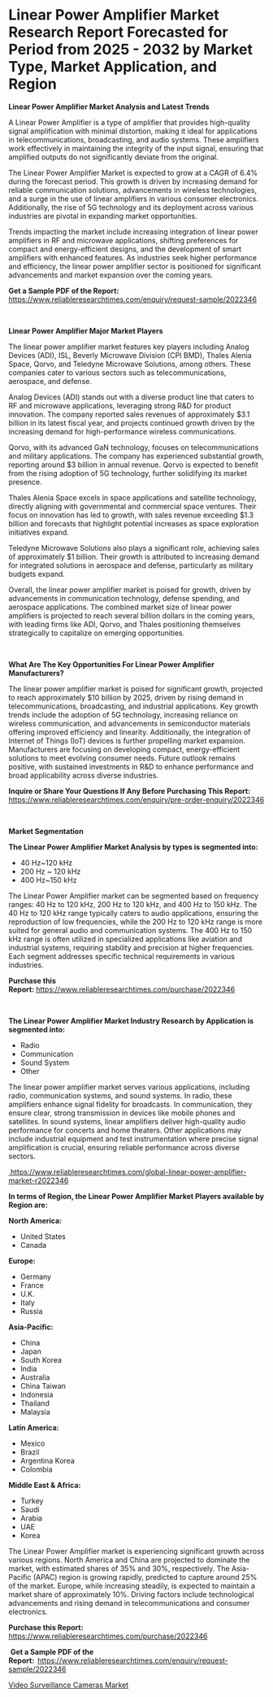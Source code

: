 <p><h1>Linear Power Amplifier Market Research Report Forecasted for Period from 2025 -  2032 by Market Type, Market Application, and Region</h1></p><p><strong>Linear Power Amplifier Market Analysis and Latest Trends</strong></p>
<p><p>A Linear Power Amplifier is a type of amplifier that provides high-quality signal amplification with minimal distortion, making it ideal for applications in telecommunications, broadcasting, and audio systems. These amplifiers work effectively in maintaining the integrity of the input signal, ensuring that amplified outputs do not significantly deviate from the original.</p><p>The Linear Power Amplifier Market is expected to grow at a CAGR of 6.4% during the forecast period. This growth is driven by increasing demand for reliable communication solutions, advancements in wireless technologies, and a surge in the use of linear amplifiers in various consumer electronics. Additionally, the rise of 5G technology and its deployment across various industries are pivotal in expanding market opportunities. </p><p>Trends impacting the market include increasing integration of linear power amplifiers in RF and microwave applications, shifting preferences for compact and energy-efficient designs, and the development of smart amplifiers with enhanced features. As industries seek higher performance and efficiency, the linear power amplifier sector is positioned for significant advancements and market expansion over the coming years.</p></p>
<p><strong>Get a Sample PDF of the Report:&nbsp;</strong> <a href="https://www.reliableresearchtimes.com/enquiry/request-sample/2022346?utm_campaign=2040&utm_medium=2&utm_source=Github&utm_content=ia&utm_term=11022025&utm_id=linear-power-amplifier">https://www.reliableresearchtimes.com/enquiry/request-sample/2022346</a></p>
<p>&nbsp;</p>
<p><strong>Linear Power Amplifier Major Market Players</strong></p>
<p><p>The linear power amplifier market features key players including Analog Devices (ADI), ISL, Beverly Microwave Division (CPI BMD), Thales Alenia Space, Qorvo, and Teledyne Microwave Solutions, among others. These companies cater to various sectors such as telecommunications, aerospace, and defense.</p><p>Analog Devices (ADI) stands out with a diverse product line that caters to RF and microwave applications, leveraging strong R&D for product innovation. The company reported sales revenues of approximately $3.1 billion in its latest fiscal year, and projects continued growth driven by the increasing demand for high-performance wireless communications.</p><p>Qorvo, with its advanced GaN technology, focuses on telecommunications and military applications. The company has experienced substantial growth, reporting around $3 billion in annual revenue. Qorvo is expected to benefit from the rising adoption of 5G technology, further solidifying its market presence.</p><p>Thales Alenia Space excels in space applications and satellite technology, directly aligning with governmental and commercial space ventures. Their focus on innovation has led to growth, with sales revenue exceeding $1.3 billion and forecasts that highlight potential increases as space exploration initiatives expand.</p><p>Teledyne Microwave Solutions also plays a significant role, achieving sales of approximately $1 billion. Their growth is attributed to increasing demand for integrated solutions in aerospace and defense, particularly as military budgets expand.</p><p>Overall, the linear power amplifier market is poised for growth, driven by advancements in communication technology, defense spending, and aerospace applications. The combined market size of linear power amplifiers is projected to reach several billion dollars in the coming years, with leading firms like ADI, Qorvo, and Thales positioning themselves strategically to capitalize on emerging opportunities.</p></p>
<p>&nbsp;</p>
<p><strong>What Are The Key Opportunities For Linear Power Amplifier Manufacturers?</strong></p>
<p><p>The linear power amplifier market is poised for significant growth, projected to reach approximately $10 billion by 2025, driven by rising demand in telecommunications, broadcasting, and industrial applications. Key growth trends include the adoption of 5G technology, increasing reliance on wireless communication, and advancements in semiconductor materials offering improved efficiency and linearity. Additionally, the integration of Internet of Things (IoT) devices is further propelling market expansion. Manufacturers are focusing on developing compact, energy-efficient solutions to meet evolving consumer needs. Future outlook remains positive, with sustained investments in R&D to enhance performance and broad applicability across diverse industries.</p></p>
<p><strong>Inquire or Share Your Questions If Any Before Purchasing This Report:</strong> <a href="https://www.reliableresearchtimes.com/enquiry/pre-order-enquiry/2022346?utm_campaign=2040&utm_medium=2&utm_source=Github&utm_content=ia&utm_term=11022025&utm_id=linear-power-amplifier">https://www.reliableresearchtimes.com/enquiry/pre-order-enquiry/2022346</a></p>
<p>&nbsp;</p>
<p><strong>Market Segmentation</strong></p>
<p><strong>The Linear Power Amplifier Market Analysis by types is segmented into:</strong></p>
<p><ul><li>40 Hz~120 kHz</li><li>200 Hz ~ 120 kHz</li><li>400 Hz~150 kHz</li></ul></p>
<p><p>The Linear Power Amplifier market can be segmented based on frequency ranges: 40 Hz to 120 kHz, 200 Hz to 120 kHz, and 400 Hz to 150 kHz. The 40 Hz to 120 kHz range typically caters to audio applications, ensuring the reproduction of low frequencies, while the 200 Hz to 120 kHz range is more suited for general audio and communication systems. The 400 Hz to 150 kHz range is often utilized in specialized applications like aviation and industrial systems, requiring stability and precision at higher frequencies. Each segment addresses specific technical requirements in various industries.</p></p>
<p><strong>Purchase this Report:&nbsp;</strong><a href="https://www.reliableresearchtimes.com/purchase/2022346?utm_campaign=2040&utm_medium=2&utm_source=Github&utm_content=ia&utm_term=11022025&utm_id=linear-power-amplifier">https://www.reliableresearchtimes.com/purchase/2022346</a></p>
<p>&nbsp;</p>
<p><strong>The Linear Power Amplifier Market Industry Research by Application is segmented into:</strong></p>
<p><ul><li>Radio</li><li>Communication</li><li>Sound System</li><li>Other</li></ul></p>
<p><p>The linear power amplifier market serves various applications, including radio, communication systems, and sound systems. In radio, these amplifiers enhance signal fidelity for broadcasts. In communication, they ensure clear, strong transmission in devices like mobile phones and satellites. In sound systems, linear amplifiers deliver high-quality audio performance for concerts and home theaters. Other applications may include industrial equipment and test instrumentation where precise signal amplification is crucial, ensuring reliable performance across diverse sectors.</p></p>
<p><a href="https://www.reliableresearchtimes.com/global-linear-power-amplifier-market-r2022346?utm_campaign=2040&utm_medium=2&utm_source=Github&utm_content=ia&utm_term=11022025&utm_id=linear-power-amplifier">&nbsp;https://www.reliableresearchtimes.com/global-linear-power-amplifier-market-r2022346</a></p>
<p><strong>In terms of Region, the Linear Power Amplifier Market Players available by Region are:</strong></p>
<p>
    <p> <strong> North America: </strong>
        <ul>
            <li>United States</li>
            <li>Canada</li>
        </ul>
        </p> 
    <p> <strong> Europe: </strong>
        <ul>
            <li>Germany</li>
            <li>France</li>
            <li>U.K.</li>
            <li>Italy</li>
            <li>Russia</li>
        </ul>
        </p> 
    <p> <strong> Asia-Pacific: </strong>
        <ul>
            <li>China</li>
            <li>Japan</li>
            <li>South Korea</li>
            <li>India</li>
            <li>Australia</li>
            <li>China Taiwan</li>
            <li>Indonesia</li>
            <li>Thailand</li>
            <li>Malaysia</li>
        </ul>
        </p> 
    <p> <strong> Latin America: </strong>
        <ul>
            <li>Mexico</li>
            <li>Brazil</li>
            <li>Argentina Korea</li>
            <li>Colombia</li>
        </ul>
        </p> 
    <p> <strong> Middle East & Africa: </strong>
        <ul>
            <li>Turkey</li>
            <li>Saudi</li>
            <li>Arabia</li>
            <li>UAE</li>
            <li>Korea</li>
        </ul>
    </p>
    </p>
<p><p>The Linear Power Amplifier market is experiencing significant growth across various regions. North America and China are projected to dominate the market, with estimated shares of 35% and 30%, respectively. The Asia-Pacific (APAC) region is growing rapidly, predicted to capture around 25% of the market. Europe, while increasing steadily, is expected to maintain a market share of approximately 10%. Driving factors include technological advancements and rising demand in telecommunications and consumer electronics.</p></p>
<p><strong>Purchase this Report: </strong><a href="https://www.reliableresearchtimes.com/purchase/2022346?utm_campaign=2040&utm_medium=2&utm_source=Github&utm_content=ia&utm_term=11022025&utm_id=linear-power-amplifier">https://www.reliableresearchtimes.com/purchase/2022346</a></p>
<p>&nbsp;<strong>Get a Sample PDF of the Report:&nbsp;&nbsp;</strong><a href="https://www.reliableresearchtimes.com/enquiry/request-sample/2022346?utm_campaign=2040&utm_medium=2&utm_source=Github&utm_content=ia&utm_term=11022025&utm_id=linear-power-amplifier">https://www.reliableresearchtimes.com/enquiry/request-sample/2022346</a></p>
<p><strong></strong></p>
<p><p><a href="https://github.com/rahu1506/Market-Research-Report-List-6/blob/main/video-surveillance-cameras-market.md?utm_campaign=2040&utm_medium=2&utm_source=Github&utm_content=ia&utm_term=11022025&utm_id=linear-power-amplifier">Video Surveillance Cameras Market</a></p></p>